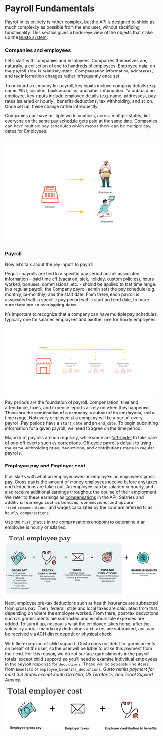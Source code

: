 # Payroll Fundamentals

Payroll in its entirety is rather complex, but the API is designed to shield as much complexity as possible from the end user, without sacrificing functionality. This section gives a birds-eye view of the objects that make up the [Gusto system](gusto.com):

### Companies and employees

Let’s start with companies and employees. Companies themselves are, naturally, a collection of one to hundreds of employees. Employee data, on the payroll side, is relatively static. Compensation information, addresses, and tax information changes rather infrequently once set.

To onboard a company for payroll, key inputs include company details (e.g. name, EIN), location, bank accounts, and other information. To onboard an employee, key inputs include employee details (e.g. name, addresses), pay rates (salaried or hourly), benefits deductions, tax withholding, and so on. Once set up, these change rather infrequently.

Companies can have multiple work locations, across multiple states, but everyone on the same pay schedule gets paid at the same time. Companies can have multiple pay schedules which means there can be multiple day dates for Employees.

![](../../assets/images/company-and-employees.png)

### Payroll

Now let’s talk about the key inputs to payroll.

Regular payrolls are tied to a specific pay period and all associated information - paid time off (vacation, sick, holiday, custom policies), hours worked, bonuses, commissions, etc. - should be applied to that time range.  In a regular payroll, the Company payroll admin sets the pay schedule (e.g. monthly, bi-monthly) and the start date. From there, each payroll is associated with a specific pay period with a start and end date, to make sure there are no overlapping dates. 

It’s important to recognize that a company can have multiple pay schedules, typically one for salaried employees and another one for hourly employees.
![](../../assets/images/multiple-pay-periods.png)
Pay periods are the foundation of payroll. Compensation, time and attendance, taxes, and expense reports all rely on when they happened. These are the combination of a company, a subset of its employees, and a time range. Not every employee at a company will be a part of every payroll. Pay periods have a `start_date` and an `end_date`. To begin submitting information for a given payroll, we need to agree on the time period.

Majority of payrolls are run regularly, while some are [‘off-cycle’](https://support.gusto.com/payroll/processing-payrolls/off-cycle-payrolls/999908231/Run-an-off-cycle-payroll.htm) to take care of one-off events such as [corrections](https://support.gusto.com/payroll/processing-payrolls/off-cycle-payrolls/1019772541/Reasons-for-running-an-off-cycle-payroll.htm). Off-cycle payrolls default to using the same withholding rates, deductions, and contributions made in regular payrolls.

### Employee pay and Employer cost

It all starts with what an employer owes an employee: an employee’s gross pay. Gross pay is the amount of money employees receive before any taxes and deductions are taken out. An employee can be salaried or hourly, and also receive additional earnings throughout the course of their employment. We refer to these earnings as [compensations](https://docs.gusto.com/docs/api/reference/Gusto-API.v1.yaml/paths/~1v1~1compensations~1%7Bcompensation_id%7D/get) in the API. Salaries and additional earnings such as bonuses, commissions, and tips are `fixed_compensations `and wages calculated by the hour are referred to as `hourly_compensations`.

Use the `flsa_status` in the [compensations endpoint](https://docs.gusto.com/docs/api/reference/Gusto-API.v1.yaml/paths/~1v1~1compensations~1%7Bcompensation_id%7D/get) to determine if an employee is hourly or salaried. 

![](../../assets/images/employee-pay.png)

Next, employee pre-tax deductions such as health insurance are subtracted from gross pay. Then, federal, state and local taxes are calculated from that, depending on where the employee worked. From there, post-tax deductions such as garnishments are subtracted and reimbursable expenses are added. To sum it up, net pay is what the employee takes home, after the voluntary and/or mandatory deductions and taxes are subtracted, and can be received via ACH direct deposit or physical check. 

With the exception of child support, Gusto does not debit for garnishments on behalf of the user, so the user will be liable to make this payment from their end. For this reason, we do not surface garnishments in the payroll totals (except child support) so you'll need to examine individual employees in the payroll response for `deductions`. These will be separate line items from `benefits` or `employee_benefits_deductions`. *Gusto remits payment for most U.S States except South Carolina, US Territories, and Tribal Support Agency.*

![](../../assets/images/employer-cost.png)
